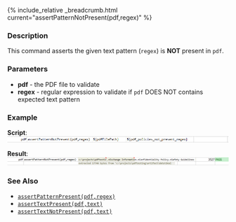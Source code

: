 {% include_relative _breadcrumb.html current="assertPatternNotPresent(pdf,regex)" %}


### Description
This command asserts the given text pattern (`regex`) is **NOT** present in `pdf`.


### Parameters
- **pdf** \- the PDF file to validate
- **regex** \- regular expression to validate if `pdf` DOES NOT contains expected text pattern


### Example
**Script**:<br/>
![script](image/assertPatternNotPresent_01.png)

**Result**:<br/>
![output](image/assertPatternNotPresent_02.png)


### See Also
- [`assertPatternPresent(pdf,regex)`](assertPatternPresent(pdf,regex))
- [`assertTextPresent(pdf,text)`](assertTextPresent(pdf,text))
- [`assertTextNotPresent(pdf,text)`](assertTextNotPresent(pdf,text))
